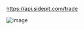 https://api.sidepit.com/trade


![image](https://github.com/sidepit/Public-API/assets/777326/aa5fa142-34a5-4d78-aa6a-38857b6791f4)
